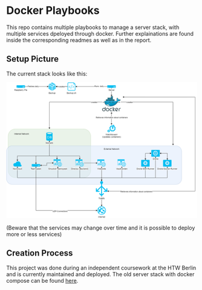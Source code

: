 # Docker Playbooks

This repo contains multiple playbooks to manage a server stack, with multiple services dpeloyed through docker. Further explainations are found inside the corresponding readmes as well as in the report.


## Setup Picture
The current stack looks like this: 

![server stack](/serverstack.png?raw=true "server stack")

(Beware that the services may change over time and it is possible to deploy more or less services)


## Creation Process

This project was done during an independent coursework at the HTW Berlin and is currently maintained and deployed. The old server stack with docker compose can be found [here](https://github.com/troppes/old-server-config).